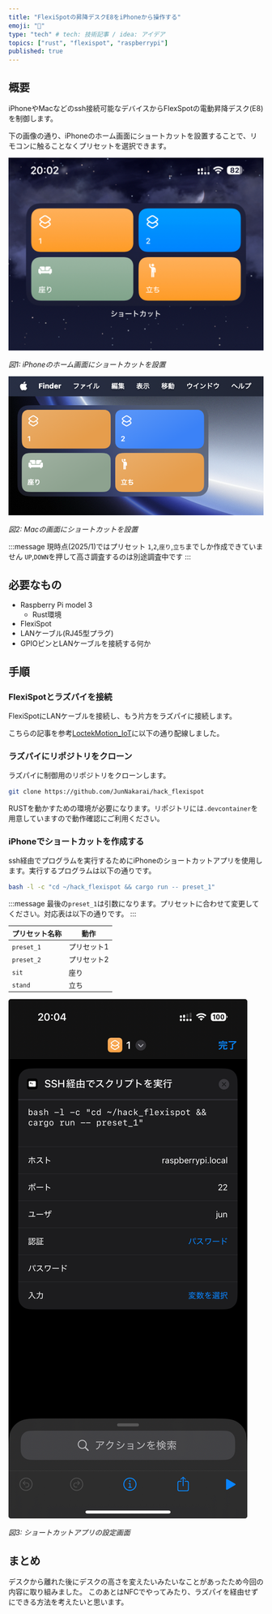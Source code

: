 ```yaml
---
title: "FlexiSpotの昇降デスクE8をiPhoneから操作する"
emoji: "📱"
type: "tech" # tech: 技術記事 / idea: アイデア
topics: ["rust", "flexispot", "raspberrypi"]
published: true
---
```


## 概要

iPhoneやMacなどのssh接続可能なデバイスからFlexSpotの電動昇降デスク(E8)を制御します。

下の画像の通り、iPhoneのホーム画面にショートカットを設置することで、リモコンに触ることなくプリセットを選択できます。

![](/images/f19c6c669bab63/iPhone.png)

*図1: iPhoneのホーム画面にショートカットを設置*

![](/images/f19c6c669bab63/mac.png)

*図2: Macの画面にショートカットを設置*

:::message
現時点(2025/1)ではプリセット `1`,`2`,`座り`,`立ち`までしか作成できていません
`UP`,`DOWN`を押して高さ調査するのは別途調査中です
:::

## 必要なもの

- Raspberry Pi model 3
  - Rust環境
- FlexiSpot
- LANケーブル(RJ45型プラグ)
- GPIOピンとLANケーブルを接続する何か

## 手順

### FlexiSpotとラズパイを接続

FlexiSpotにLANケーブルを接続し、もう片方をラズパイに接続します。

こちらの記事を参考[LoctekMotion_IoT](https://github.com/iMicknl/LoctekMotion_IoT/tree/main/archive/raspberry-pi)に以下の通り配線しました。

### ラズパイにリポジトリをクローン

ラズパイに制御用のリポジトリをクローンします。

```bash
git clone https://github.com/JunNakarai/hack_flexispot
```

RUSTを動かすための環境が必要になります。リポジトリには`.devcontainer`を用意していますので動作確認にご利用ください。

### iPhoneでショートカットを作成する

ssh経由でプログラムを実行するためにiPhoneのショートカットアプリを使用します。実行するプログラムは以下の通りです。

```bash
bash -l -c "cd ~/hack_flexispot && cargo run -- preset_1"
```

:::message
最後の`preset_1`は引数になります。プリセットに合わせて変更してください。対応表は以下の通りです。
:::

| プリセット名称 |    動作     |
| -------------- | ----------- |
| `preset_1`     | プリセット1 |
| `preset_2`     | プリセット2 |
| `sit`          | 座り        |
| `stand`        | 立ち        |

![](/images/f19c6c669bab63/1.jpeg)

*図3: ショートカットアプリの設定画面*

## まとめ

デスクから離れた後にデスクの高さを変えたいみたいなことがあったため今回の内容に取り組みました。
このあとはNFCでやってみたり、ラズパイを経由せずにできる方法を考えたいと思います。
